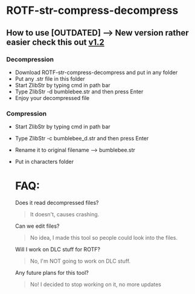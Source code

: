 # ROTF-str-compress-decompress

## How to use [OUTDATED] --> New version rather easier check this out [v1.2](https://github.com/Oxotnickk/ROTF-str-compress-decompress/releases/tag/Str2)

### Decompression
- Download ROTF-str-compress-decompress and put in any folder
- Put any .str file in this folder
- Start ZlibStr by typing cmd in path bar
- Type ZlibStr -d bumblebee.str and then press Enter
- Enjoy your decompressed file

### Compression
- Start ZlibStr by typing cmd in path bar
- Type ZlibStr -c bumblebee_d.str and then press Enter
- Rename it to original filename --> bumblebee.str
- Put in characters folder

  # FAQ:
  Does it read decompressed files?
  > It doesn't, causes crashing.

  Can we edit files?
  > No idea, I made this tool so people could look into the files.

  Will I work on DLC stuff for ROTF?
  > No, I'm NOT going to work on DLC stuff.

  Any future plans for this tool?
  > No! I decided to stop working on it, no more updates
